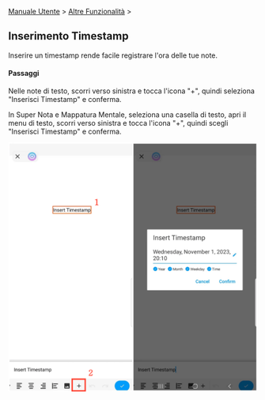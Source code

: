 [Manuale Utente](/dragonnest/drawnote/manual/it) > [Altre Funzionalità](/dragonnest/drawnote/manual/it/more) >

Inserimento Timestamp
---
Inserire un timestamp rende facile registrare l'ora delle tue note.

#### Passaggi
Nelle note di testo, scorri verso sinistra e tocca l'icona "+", quindi seleziona "Inserisci Timestamp" e conferma.

In Super Nota e Mappatura Mentale, seleziona una casella di testo, apri il menu di testo, scorri verso sinistra e tocca l'icona "+", quindi scegli "Inserisci Timestamp" e conferma.

![Inserimento Timestamp](imgs/insert_timestamp1.png)